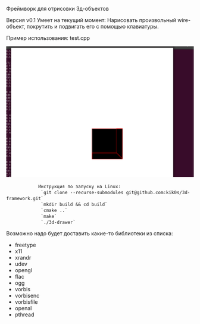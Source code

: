 Фреймворк для отрисовки 3д-объектов

Версия v0.1
Умеет на текущий момент:
Нарисовать произвольный wire-объект, покрутить и подвигать его с помощью клавиатуры.

Пример использования:
test.cpp

![Output sample](https://github.com/kik0s/3d-framework/raw/dima-review/cube.gif)


                Инструкция по запуску на Linux:
                 `git clone --recurse-submodules git@github.com:kik0s/3d-framework.git`
                 `mkdir build && cd build`
                 `cmake ..`
                 `make`
                 `./3d-drawer`

Возможно надо будет доставить какие-то библиотеки из списка:
                 
<ul>
<li>freetype</li>
<li>x11</li>
<li>xrandr</li>
<li>udev</li>
<li>opengl</li>
<li>flac</li>
<li>ogg</li>
<li>vorbis</li>
<li>vorbisenc</li>
<li>vorbisfile</li>
<li>openal</li>
<li>pthread</li>
</ul>